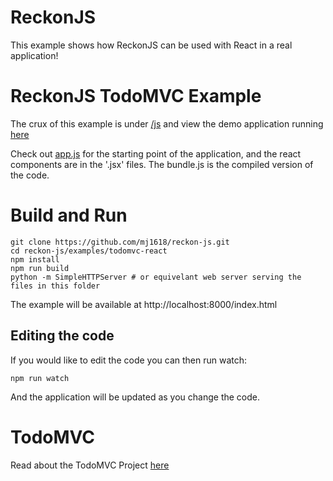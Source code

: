# ReckonJS

This example shows how ReckonJS can be used with React in a real application!

# ReckonJS TodoMVC Example

The crux of this example is under [/js](https://github.com/mj1618/reckon-js/tree/master/examples/todomvc-react/js) and view the demo application running [here](https://cdn.rawgit.com/mj1618/reckon-js/master/examples/todomvc-react/index.html#/)

Check out [app.js](https://github.com/mj1618/reckon-js/tree/master/examples/todomvc-react/js/app.js) for the starting point of the application, and the react components are in the '.jsx' files. The bundle.js is the compiled version of the code.

# Build and Run

```
git clone https://github.com/mj1618/reckon-js.git
cd reckon-js/examples/todomvc-react
npm install
npm run build
python -m SimpleHTTPServer # or equivelant web server serving the files in this folder
```
The example will be available at http://localhost:8000/index.html

## Editing the code
If you would like to edit the code you can then run watch:
```
npm run watch
```
And the application will be updated as you change the code.

# TodoMVC

Read about the TodoMVC Project [here](http://todomvc.com/)